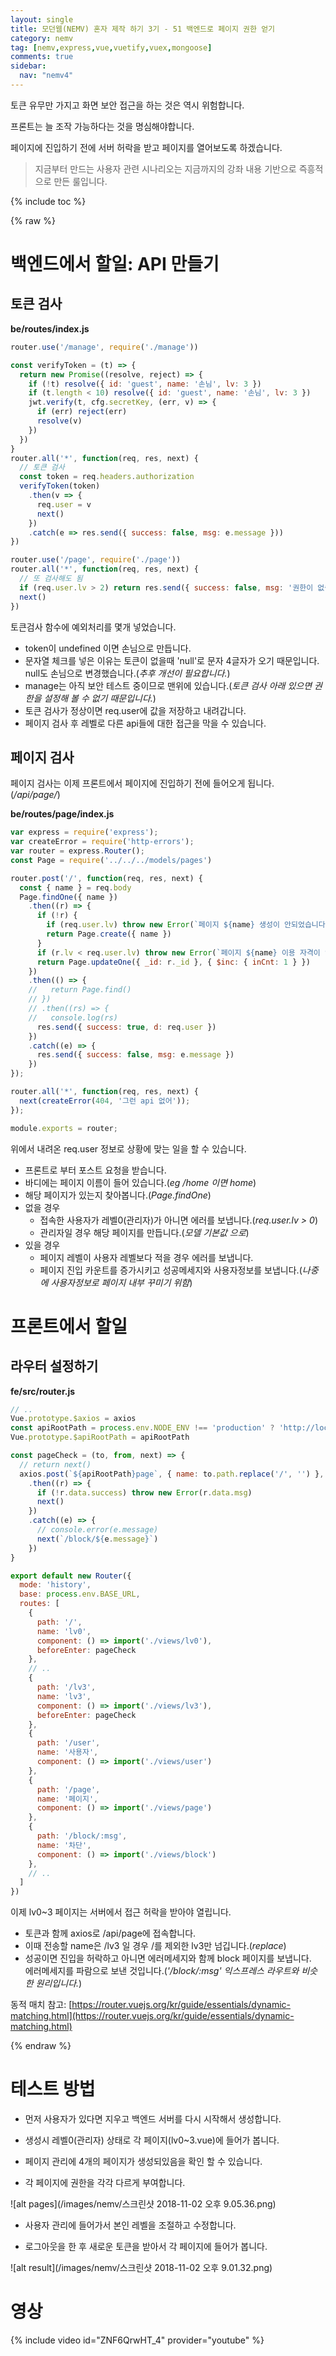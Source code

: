 ```yaml
---
layout: single
title: 모던웹(NEMV) 혼자 제작 하기 3기 - 51 백엔드로 페이지 권한 얻기
category: nemv
tag: [nemv,express,vue,vuetify,vuex,mongoose]
comments: true
sidebar:
  nav: "nemv4"
---
```


토큰 유무만 가지고 화면 보안 접근을 하는 것은 역시 위험합니다.

프론트는 늘 조작 가능하다는 것을 명심해야합니다.

페이지에 진입하기 전에 서버 허락을 받고 페이지를 열어보도록 하겠습니다.

> 지금부터 만드는 사용자 관련 시나리오는 지금까지의 강좌 내용 기반으로 즉흥적으로 만든 룰입니다.  

{% include toc %}

{% raw %}

# 백엔드에서 할일: API 만들기

## 토큰 검사 

**be/routes/index.js**  
```javascript
router.use('/manage', require('./manage'))

const verifyToken = (t) => {
  return new Promise((resolve, reject) => {
    if (!t) resolve({ id: 'guest', name: '손님', lv: 3 })
    if (t.length < 10) resolve({ id: 'guest', name: '손님', lv: 3 })
    jwt.verify(t, cfg.secretKey, (err, v) => {
      if (err) reject(err)
      resolve(v)
    })
  })
}
router.all('*', function(req, res, next) {
  // 토큰 검사
  const token = req.headers.authorization
  verifyToken(token)
    .then(v => {
      req.user = v
      next()
    })
    .catch(e => res.send({ success: false, msg: e.message }))
})

router.use('/page', require('./page'))
router.all('*', function(req, res, next) {
  // 또 검사해도 됨
  if (req.user.lv > 2) return res.send({ success: false, msg: '권한이 없습니다.' })
  next()
})
```

토큰검사 함수에 예외처리를 몇개 넣었습니다.
  
- token이 undefined 이면 손님으로 만듭니다.
- 문자열 체크를 넣은 이유는 토큰이 없을때 'null'로 문자 4글자가 오기 때문입니다. null도 손님으로 변경했습니다.(_추후 개선이 필요합니다._)
- manage는 아직 보안 테스트 중이므로 맨위에 있습니다.(_토큰 검사 아래 있으면 권한을 설정해 볼 수 없기 때문입니다._)
- 토큰 검사가 정상이면 req.user에 값을 저장하고 내려갑니다.
- 페이지 검사 후 레벨로 다른 api들에 대한 접근을 막을 수 있습니다.

## 페이지 검사

페이지 검사는 이제 프론트에서 페이지에 진입하기 전에 들어오게 됩니다. (_/api/page/_)

**be/routes/page/index.js**  
```javascript
var express = require('express');
var createError = require('http-errors');
var router = express.Router();
const Page = require('../../../models/pages')

router.post('/', function(req, res, next) {  
  const { name } = req.body
  Page.findOne({ name })
    .then((r) => {
      if (!r) {
        if (req.user.lv) throw new Error(`페이지 ${name} 생성이 안되었습니다.`) // req.user.lv > 0
        return Page.create({ name })
      }
      if (r.lv < req.user.lv) throw new Error(`페이지 ${name} 이용 자격이 없습니다.`)
      return Page.updateOne({ _id: r._id }, { $inc: { inCnt: 1 } })
    })
    .then(() => {
    //   return Page.find()
    // })
    // .then((rs) => {
    //   console.log(rs)
      res.send({ success: true, d: req.user })
    })
    .catch((e) => {
      res.send({ success: false, msg: e.message })
    })
});

router.all('*', function(req, res, next) {
  next(createError(404, '그런 api 없어'));
});

module.exports = router;
```

위에서 내려온 req.user 정보로 상황에 맞는 일을 할 수 있습니다.

- 프론트로 부터 포스트 요청을 받습니다.
- 바디에는 페이지 이름이 들어 있습니다.(_eg /home 이면 home_)
- 해당 페이지가 있는지 찾아봅니다.(_Page.findOne_)
- 없을 경우 
    - 접속한 사용자가 레벨0(관리자)가 아니면 에러를 보냅니다.(_req.user.lv > 0_)
    - 관리자일 경우 해당 페이지를 만듭니다.(_모델 기본값 으로_)
- 있을 경우
    - 페이지 레벨이 사용자 레벨보다 적을 경우 에러를 보냅니다.
    - 페이지 진입 카운트를 증가시키고 성공메세지와 사용자정보를 보냅니다.(_나중에 사용자정보로 페이지 내부 꾸미기 위함_)

# 프론트에서 할일

## 라우터 설정하기

**fe/src/router.js**  
```javascript
// ..
Vue.prototype.$axios = axios
const apiRootPath = process.env.NODE_ENV !== 'production' ? 'http://localhost:3000/api/' : '/api/'
Vue.prototype.$apiRootPath = apiRootPath

const pageCheck = (to, from, next) => {
  // return next()
  axios.post(`${apiRootPath}page`, { name: to.path.replace('/', '') }, { headers: { Authorization: localStorage.getItem('token') } })
    .then((r) => {
      if (!r.data.success) throw new Error(r.data.msg)
      next()
    })
    .catch((e) => {
      // console.error(e.message)
      next(`/block/${e.message}`)
    })
}

export default new Router({
  mode: 'history',
  base: process.env.BASE_URL,
  routes: [
    {
      path: '/',
      name: 'lv0',
      component: () => import('./views/lv0'),
      beforeEnter: pageCheck
    },
    // ..
    {
      path: '/lv3',
      name: 'lv3',
      component: () => import('./views/lv3'),
      beforeEnter: pageCheck
    },
    {
      path: '/user',
      name: '사용자',
      component: () => import('./views/user')
    },
    {
      path: '/page',
      name: '페이지',
      component: () => import('./views/page')
    },
    {
      path: '/block/:msg',
      name: '차단',
      component: () => import('./views/block')
    },
    // ..
  ]
})
```

이제 lv0~3 페이지는 서버에서 접근 허락을 받아야 열립니다.

- 토큰과 함께 axios로 /api/page에 접속합니다.
- 이때 전송할 name은 /lv3 일 경우 /를 제외한 lv3만 넘깁니다.(_replace_)
- 성공이면 진입을 허락하고 아니면 에러메세지와 함께 block 페이지를 보냅니다.  
에러메세지를 파람으로 보낸 것입니다.(_'/block/:msg' 익스프레스 라우트와 비슷한 원리입니다._)

동적 매치 참고: [https://router.vuejs.org/kr/guide/essentials/dynamic-matching.html](https://router.vuejs.org/kr/guide/essentials/dynamic-matching.html)

{% endraw %}

# 테스트 방법

- 먼저 사용자가 있다면 지우고 백엔드 서버를 다시 시작해서 생성합니다.

- 생성시 레벨0(관리자) 상태로 각 페이지(lv0~3.vue)에 들어가 봅니다.

- 페이지 관리에 4개의 페이지가 생성되있음을 확인 할 수 있습니다.

- 각 페이지에 권한을 각각 다르게 부여합니다.

![alt pages](/images/nemv/스크린샷 2018-11-02 오후 9.05.36.png)

- 사용자 관리에 들어가서 본인 레벨을 조절하고 수정합니다.

- 로그아웃을 한 후 새로운 토큰을 받아서 각 페이지에 들어가 봅니다.

![alt result](/images/nemv/스크린샷 2018-11-02 오후 9.01.32.png)

# 영상

{% include video id="ZNF6QrwHT_4" provider="youtube" %}   




